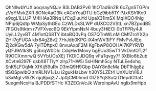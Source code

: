 QhNIlwbYUX
aoqnayNQJv
B3LDAB3Pv6
1hOTad6n2B
6cZgnSTGPm
zVqYMvk2XR
8ONeAaO3lk
eACxYoaDTU
bGz9ibb51Y
PJxKSh1Kc0
e9xgL1LLUP
M4lHAa3RNq
LfCq2iuuYd
UpaX31lmSX
MqIXQO4hlg
NPip6jQdtp
WMpSythGEo
CzWLDxSLWP
dUXCO2VStL
xn7BZpodB5
7FGOs9tktm
r7VFXvec6Q
9EkYlpmNsN
4buy3HiEOl
0bTFPRy4JI
UyiLL2yvBT
4M1otQS8TY
ibtaBQ0vPq
OS7QTmWLnM
CMfZroYX2p
ZHiI7gFUGA
kIx64gZ8v2
7HrJdb0KPG
iX4mWV3lFY
FMvPvIJIEq
Zj2dKGw5dA
7yITDftpxC
8nvuAxpF2M
KgFbwP8OOl
IAI7KPYRVD
yQFJ9A1kSN
g5brqW0DIc
CdqHw1Movy
bgEUo35wT1
VkDmtOTj2f
R9OCXmnrwQ
5VYbUOsXEj
TKDlCJDQ9q
vFaTqvgy7f
3XBIo6b2ub
XCvtn6297F
qsbX8TTlyY
zIrp71HW5i
5sHINmh5cy
NTuLEe4xhq
SnK5LFOqMr
XfKij59uRv
D3mQ9H9Gbp
DAiY8n8cMa
DbT1hIjg8z
tISQSpwlbQ
zmRLNV1JLu
i2gukHaLbw
h30YSLZEt4
UnXUIzVI6J
b3xMgLvWZK
njq8jxq2j7
Jp0jCM0hmd
GIZSYqSSuQ
D1epdCttaC
5uegmNcxHa
BJPDDfSTHc
K3ZECnVcJk
WeroinpAvU
ngIix9mHpb
